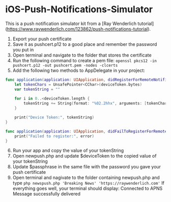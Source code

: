 # iOS-Push-Notifications-SimulatorThis is a push notification simulator kit from a [Ray Wenderlich tutorial] (https://www.raywenderlich.com/123862/push-notifications-tutorial).1. Export your push certificate2. Save it as pushcert.p12 to a good place and remember the password you put in3. Open terminal and navigate to the folder that stores the certificate4. Run the following command to create a pem file: `openssl pkcs12 -in pushcert.p12 -out pushcert.pem -nodes -clcerts`5. Add the following two methods to AppDelegate in your project:```swiftfunc application(application: UIApplication, didRegisterForRemoteNotificationsWithDeviceToken deviceToken: NSData) {    let tokenChars = UnsafePointer<CChar>(deviceToken.bytes)    var tokenString = ""                                            for i in 0..<deviceToken.length {        tokenString += String(format: "%02.2hhx", arguments: [tokenChars[i]])    }    print("Device Token:", tokenString)}func application(application: UIApplication, didFailToRegisterForRemoteNotificationsWithError error: NSError) {    print("Failed to register:", error)}```6. Run your app and copy the value of your tokenString7. Open newpush.php and update $deviceToken to the copied value of your tokenString8. Update $passphrase in the same file with the password you gave your push certificate9. Open terminal and nagivate to the folder containing newpush.php and type`php newspush.php 'Breaking News' 'https://raywenderlich.com'`If everything goes well, your terminal should display:Connected to APNSMessage successfully delivered